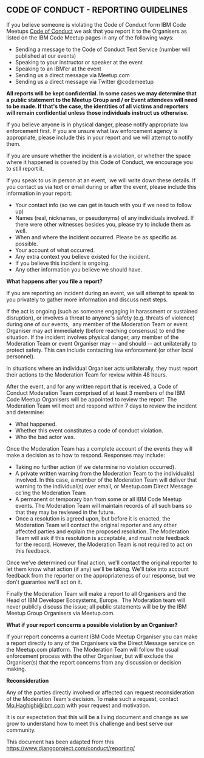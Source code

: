  ## CODE OF CONDUCT  - REPORTING GUIDELINES


If you believe someone is violating the Code of Conduct form IBM Code Meetups [Code of Conduct](code-of-conduct.md) we ask that you report it to the Organisers as listed on the IBM Code Meetup pages in any of the following ways:


- Sending a message to the Code of Conduct Text Service (number will published at our events)
- Speaking to your instructor or speaker at the event
- Speaking to an IBM’er at the event
- Sending us a direct message via Meetup.com 
- Sending us a direct message via Twitter @codemeetup


**All reports will be kept confidential. In some cases we may determine that a public statement to the Meetup Group and / or Event attendees will need to be made. If that's the case, the identities of all victims and reporters will remain confidential unless those individuals instruct us otherwise.**


If you believe anyone is in physical danger, please notify appropriate law enforcement first. If you are unsure what law enforcement agency is appropriate, please include this in your report and we will attempt to notify them.


If you are unsure whether the incident is a violation, or whether the space where it happened is covered by this Code of Conduct, we encourage you to still report it. 


If you speak to us in person at an event,  we will write down these details. If you contact us via text or email during or after the event, please include this information in your report:


- Your contact info (so we can get in touch with you if we need to follow up)
- Names (real, nicknames, or pseudonyms) of any individuals involved. If there were other witnesses besides you, please try to include them as well.
- When and where the incident occurred. Please be as specific as possible.
- Your account of what occurred. 
- Any extra context you believe existed for the incident.
- If you believe this incident is ongoing.
- Any other information you believe we should have.


**What happens after you file a report?** 

If you are reporting an incident during an event, we will attempt to speak to you privately to gather more information and discuss next steps. 


If the act is ongoing (such as someone engaging in harassment or sustained disruption), or involves a threat to anyone's safety (e.g. threats of violence) during one of our events,  any member of the Moderation Team or event Organiser may act immediately (before reaching consensus) to end the situation. If the incident involves physical danger, any member of the Moderation Team or event Organiser may -- and should -- act unilaterally to protect safety. This can include contacting law enforcement (or other local personnel).


In situations where an individual Organiser acts unilaterally, they must report their actions to the Moderation Team for review within 48 hours.


After the event, and for any written report that is received, a Code of Conduct Moderation Team comprised of at least 3 members of the IBM Code Meetup Organisers will be appointed to review the report  The Moderation Team will meet and respond within 7 days to review the incident and determine:
- What happened.
- Whether this event constitutes a code of conduct violation.
- Who the bad actor was.


Once the Moderation Team has a complete account of the events they will make a decision as to how to respond. Responses may include:


- Taking no further action (if we determine no violation occurred).
- A private written warning from the Moderation Team to the individual(s) involved. In this case, a member of the Moderation Team will deliver that warning to the individual(s) over email, or Meetup.com Direct Message cc'ing the Moderation Team
- A permanent or temporary ban from some or all IBM Code Meetup events. The Moderation Team will maintain records of all such bans so that they may be reviewed in the future.
- Once a resolution is agreed upon, but before it is enacted, the Moderation Team will contact the original reporter and any other affected parties and explain the proposed resolution. The Moderation Team will ask if this resolution is acceptable, and must note feedback for the record. However, the Moderation Team is not required to act on this feedback.


Once we've determined our final action, we'll contact the original reporter to let them know what action (if any) we'll be taking. We'll take into account feedback from the reporter on the appropriateness of our response, but we don't guarantee we'll act on it.


Finally the Moderation Team will make a report to all Organisers and the Head of IBM Developer Ecosystems, Europe.  The Moderation team will never publicly discuss the issue; all public statements will be by the IBM Meetup Group Organisers via Meetup.com.


**What if your report concerns a possible violation by an Organiser?**

If your report concerns a current IBM Code Meetup Organiser you can make a report directly to any of the Organisers via the Direct Message service on the Meetup.com platform. The Moderation Team will follow the usual enforcement process with the other Organiser, but will exclude the Organiser(s) that the report concerns from any discussion or decision making.


**Reconsideration**

Any of the parties directly involved or affected can request reconsideration of the Moderation Team's decision. To make such a request, contact Mo.Haghighi@ibm.com with your request and motivation.


It is our expectation that this will be a living document and change as we grow to understand how to meet this challenge and best serve our community.


This document has been adapted from this https://www.djangoproject.com/conduct/reporting/
